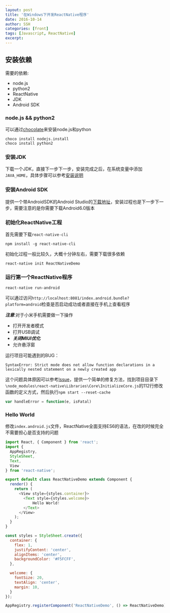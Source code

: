```yaml
---
layout: post
title: '在Windows下开发ReactNative程序'
date: 2016-10-14
author: SSH
categories: [front]
tags: [Javascript, ReactNative]
excerpt: 
---
```


## 安装依赖
需要的依赖:
+ node.js
+ python2
+ ReactNative
+ JDK
+ Android SDK

### node.js && python2
可以通过[chocolate](https://chocolatey.org/)来安装node.js和python

```shell
choco install nodejs.install
choco install python2
```

### 安装JDK
下载一个JDK，直接下一步下一步，安装完成之后，在系统变量中添加`JAVA_HOME`，具体步骤可以参考[安装说明](http://jingyan.baidu.com/article/6dad5075d1dc40a123e36ea3.html)

### 安装Android SDK
提供一个带AndroidSDK的Android Studio的[下载地址](https://dl.google.com/dl/android/studio/install/2.2.2.0/android-studio-bundle-145.3360264-windows.exe)，安装过程也是下一步下一步，需要注意的是你需要下载Android6.0版本

### 初始化ReactNative工程
首先需要下载`react-native-cli`

```shell
npm install -g react-native-cli
```

初始化过程一般比较久，大概十分钟左右，需要下载很多依赖
```shell
react-native init ReactNativeDemo
```

### 运行第一个ReactNative程序

```shell
react-native run-android
```

可以通过访问`http://localhost:8081/index.android.bundle?platform=android`检查是否启动成功或者直接在手机上查看程序

***注意***:对于小米手机需要做一下操作
+ 打开开发者模式
+ 打开USB调试
+ ***关闭MIUI优化***
+ 允许悬浮窗

运行项目可能遇到的BUG：

```shell
SyntaxError: Strict mode does not allow function declarations in a lexically nested statement on a newly created app
```

这个问题具体原因可以参考[Issue](https://github.com/facebook/react-native/issues/11389)，提供一个简单的修复方法，找到项目目录下`\node_modules\react-native\Libraries\Core\InitializeCore.js`的112行修改函数的定义方式，然后执行`npm start --reset-cache`

```javascript
var handleError = function(e, isFatal)
```

### Hello World

修改`index.android.js`文件，ReactNative全面支持ES6的语法，在改的时候完全不需要担心是否支持的问题

```javascript
import React, { Component } from 'react';
import {
  AppRegistry,
  StyleSheet,
  Text,
  View
} from 'react-native';

export default class ReactNativeDemo extends Component {
  render() {
    return (
      <View style={styles.container}>
        <Text style={styles.welcome}>
            Hello World!
        </Text>
      </View>
    );
  }
}

const styles = StyleSheet.create({
  container: {
    flex: 1,
    justifyContent: 'center',
    alignItems: 'center',
    backgroundColor: '#F5FCFF',
  },

  welcome: {
    fontSize: 20,
    textAlign: 'center',
    margin: 10,
  }
});

AppRegistry.registerComponent('ReactNativeDemo', () => ReactNativeDemo);

```